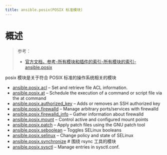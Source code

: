 ```yaml
---
title: ansible.posix(POSIX 标准模块)
---
```


# 概述

> 参考：
> - [官方文档，参考-所有模块和插件的索引-所有模块的索引-ansible.posix](https://docs.ansible.com/ansible/latest/collections/index_module.html#ansible-posix)

posix 模块是关于符合 POSIX 标准的操作系统相关的模块

- [ansible.posix.acl](https://docs.ansible.com/ansible/latest/collections/ansible/posix/acl_module.html#ansible-collections-ansible-posix-acl-module) – Set and retrieve file ACL information.
- [ansible.posix.at](https://docs.ansible.com/ansible/latest/collections/ansible/posix/at_module.html#ansible-collections-ansible-posix-at-module) – Schedule the execution of a command or script file via the at command
- [ansible.posix.authorized_key](https://docs.ansible.com/ansible/latest/collections/ansible/posix/authorized_key_module.html#ansible-collections-ansible-posix-authorized-key-module) – Adds or removes an SSH authorized key
- [ansible.posix.firewalld](https://docs.ansible.com/ansible/latest/collections/ansible/posix/firewalld_module.html#ansible-collections-ansible-posix-firewalld-module) – Manage arbitrary ports/services with firewalld
- [ansible.posix.firewalld_info](https://docs.ansible.com/ansible/latest/collections/ansible/posix/firewalld_info_module.html#ansible-collections-ansible-posix-firewalld-info-module) – Gather information about firewalld
- [ansible.posix.mount](https://docs.ansible.com/ansible/latest/collections/ansible/posix/mount_module.html#ansible-collections-ansible-posix-mount-module) – Control active and configured mount points
- [ansible.posix.patch](https://docs.ansible.com/ansible/latest/collections/ansible/posix/patch_module.html#ansible-collections-ansible-posix-patch-module) – Apply patch files using the GNU patch tool
- [ansible.posix.seboolean](https://docs.ansible.com/ansible/latest/collections/ansible/posix/seboolean_module.html#ansible-collections-ansible-posix-seboolean-module) – Toggles SELinux booleans
- [ansible.posix.selinux](https://docs.ansible.com/ansible/latest/collections/ansible/posix/selinux_module.html#ansible-collections-ansible-posix-selinux-module) – Change policy and state of SELinux
- [ansible.posix.synchronize](https://docs.ansible.com/ansible/latest/collections/ansible/posix/synchronize_module.html#ansible-collections-ansible-posix-synchronize-module) # 围绕 rsync 工具的模块
- [ansible.posix.sysctl](https://docs.ansible.com/ansible/latest/collections/ansible/posix/sysctl_module.html#ansible-collections-ansible-posix-sysctl-module) – Manage entries in sysctl.conf.
